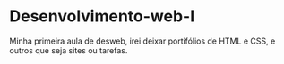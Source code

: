 # Desenvolvimento-web-I
Minha primeira aula de desweb, irei deixar portifólios de HTML e CSS, e outros que seja sites ou tarefas.
